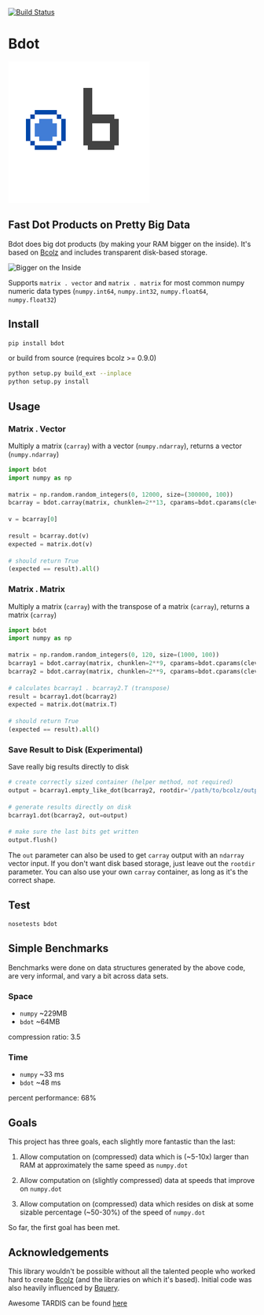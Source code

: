 
[![Build Status](https://travis-ci.org/tailwind/bdot.svg?branch=master)](https://travis-ci.org/tailwind/bdot)

# Bdot

![Bdot Logo](bdot.png)


## Fast Dot Products on Pretty Big Data
Bdot does big dot products (by making your RAM bigger on the inside). It's based on [Bcolz](https://github.com/Blosc/bcolz/) and includes transparent disk-based storage.

![Bigger on the Inside](https://31.media.tumblr.com/dcd82ee9cc541ef6774572e9110de082/tumblr_inline_n3eq30Vjhh1rnbe7i.gif)


Supports `matrix . vector` and `matrix . matrix` for most common numpy numeric data types (`numpy.int64`, `numpy.int32`, `numpy.float64`, `numpy.float32`)

## Install
```bash
pip install bdot
```

or build from source (requires bcolz >= 0.9.0)

```bash
python setup.py build_ext --inplace
python setup.py install
```

## Usage

### Matrix . Vector

Multiply a matrix (`carray`) with a vector (`numpy.ndarray`), returns a vector (`numpy.ndarray`)

```python
import bdot
import numpy as np

matrix = np.random.random_integers(0, 12000, size=(300000, 100))
bcarray = bdot.carray(matrix, chunklen=2**13, cparams=bdot.cparams(clevel=2))

v = bcarray[0]

result = bcarray.dot(v)
expected = matrix.dot(v)

# should return True
(expected == result).all()

```

### Matrix . Matrix

Multiply a matrix (`carray`) with the transpose of a matrix (`carray`), returns a matrix (`carray`)

```python
import bdot
import numpy as np

matrix = np.random.random_integers(0, 120, size=(1000, 100))
bcarray1 = bdot.carray(matrix, chunklen=2**9, cparams=bdot.cparams(clevel=2))
bcarray2 = bdot.carray(matrix, chunklen=2**9, cparams=bdot.cparams(clevel=2))

# calculates bcarray1 . bcarray2.T (transpose)
result = bcarray1.dot(bcarray2)
expected = matrix.dot(matrix.T)

# should return True
(expected == result).all()

```
### Save Result to Disk (Experimental)
Save really big results directly to disk

```python
# create correctly sized container (helper method, not required)
output = bcarray1.empty_like_dot(bcarray2, rootdir='/path/to/bcolz/output')

# generate results directly on disk
bcarray1.dot(bcarray2, out=output)

# make sure the last bits get written
output.flush()
```

The `out` parameter can also be used to get `carray` output with an `ndarray` vector input. If you don't want disk based storage, just leave out the `rootdir` parameter. You can also use your own `carray` container, as long as it's the correct shape.

## Test

```python
nosetests bdot
```

## Simple Benchmarks

Benchmarks were done on data structures generated by the above code, are very informal, and vary a bit across data sets.

### Space

* `numpy` ~229MB
* `bdot` ~64MB

compression ratio: 3.5

### Time

* `numpy` ~33 ms
* `bdot` ~48 ms

percent performance: 68%

## Goals

This project has three goals, each slightly more fantastic than the last:

1. Allow computation on (compressed) data which is (~5-10x) larger than RAM at approximately the same speed as `numpy.dot`


2. Allow computation on (slightly compressed) data at speeds that improve on `numpy.dot`


3. Allow computation on (compressed) data which resides on disk at some sizable percentage (~50-30%) of the speed of `numpy.dot`


So far, the first goal has been met.


## Acknowledgements

This library wouldn't be possible without all the talented people who worked hard to create [Bcolz](https://github.com/Blosc/bcolz/) (and the libraries on which it's based). Initial code was also heavily influenced by [Bquery](https://github.com/visualfabriq/bquery).

Awesome TARDIS can be found [here](https://youtu.be/dUBxHd3bMhg?t=1m5s)
